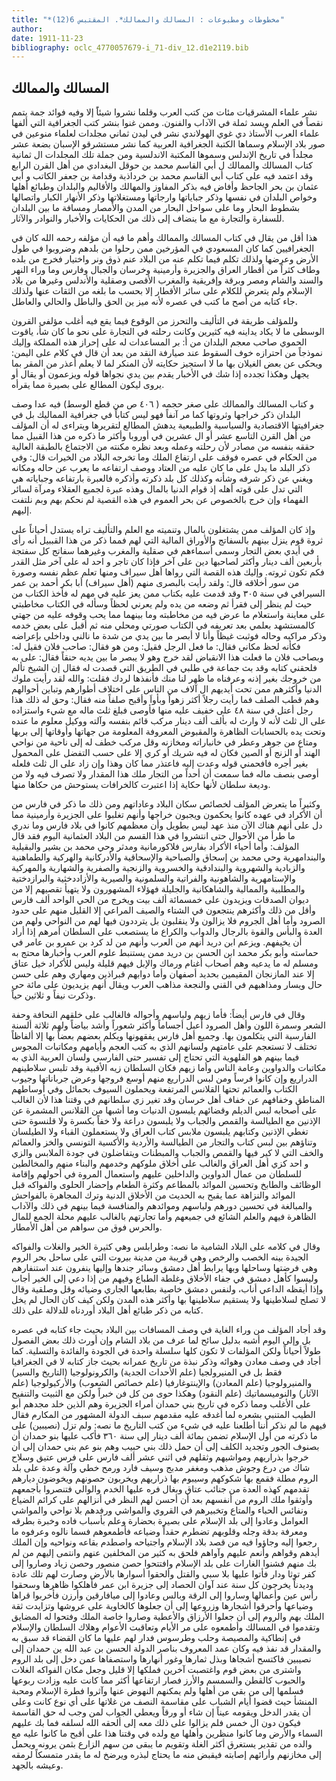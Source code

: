 ```yaml
---
title: "*مخطوطات ومطبوعات : المسالك والممالك*. المقتبس 6(12)"
author: 
date: 1911-11-23
bibliography: oclc_4770057679-i_71-div_12.d1e2119.bib
---
```




##  المسالك والممالك 


 نشر علماء المشرقيات مئات من كتب العرب وقلما نشروا شيئاًَ إلا وفيه فوائد جمة يتمم نقصاً في العلم ويسد ثملة في الآداب والفنون. وممن غنوا بنشر كتب الجغرافية التي ألفها علماء العرب  الأستاذ دي غوي  الهولاندي نشر في  ليدن  ثماني  مجلدات لعلماء منوعين في صور بلاد الإسلام وسماها  الكتبة الجغرافية العربية  كما  نشر مستشرقو الإسبان بضعة  عشر  مجلداً في تاريخ الإندلس وسموها  المكتبة الاندلسية  ومن جملة تلك المجلدات ال  ثمانية  كتاب المسالك والممالك  ل  أبي القاسم محمد بن حوقل البغدادي  من أهل القرن الرابع  وقد اعتمد فيه على كتاب  أبي القاسم محمد بن خرداذبة  وقدامة بن جعفر الكاتب و  أبي عثمان بن بحر الجاحظ  وأفاض فيه بذكر المفاوز والمهالك والأقاليم والبلدان وطبائع أهلها وخواص البلدان في نفسها وذكر جباياتها وارجاتها ومستغلاتها وذكر الأنهار الكبار واتصالها بشطوط البحار وما على سواحل البحار من المدن والأمصار ومسافة ما بين البلدان للسفارة والتجارة مع ما ينضاف إلى ذلك من الحكايات والأخبار والنوادر والآثار. 

 هذا أقل من يقال في كتاب المسالك والممالك وأهم ما فيه أن مؤلفه رحمه الله كان في الجغرافيين كما كان المسعودي في المؤرخين ممن رحلوا من بلدهم وضروبوا في طول الأرض وعرضها ولذلك تكلم فيما تكلم عنه من البلاد عنم ذوق ونر واختيار فخرج من بلده وطاف كثراً من أقطار العراق والجزيرة وأرمينية وخرسان والجبال وفارس وما وراء النهر والسند والشام ومصر وبرقة وإفريقية والمغرب الأقصى وصقلية والأندلس وغيرها من بلاد الإسلام ولم يتعرض للكلام على سائر الأقطار إلا بحسب ما بلغه من الثقات عنها ولذلك جاء كتابه من أصح ما كتب في عصره لأنه ميز ين الحق والباطل والحالي والعاطل. 

 وللمؤلف طريقة في التأليف والتحرز من الوقوع فيما يقع فيه أغلب مؤلفي القرون الوسطى ما لا يكاد يداينه فيه كثيرين وكانت رحلته في التجارة على نحو ما كان شأ، ياقوت الحموي صاحب معجم البلدان من أ: بر المساعدات له على إحراز هذه المملكة وإليك نموذجاً من احترازه خوف السقوط عند صيارفة النقد من بعد أن قال في كلام على اليمن:    ويحكى عن بعض الغيلان بها ما لا استجيز حكايته لأن المنكر لما لا يعلم أعذر من المقر بما يجهل  وهكذا تجدده إذا شك في الأخبار يقدم بين يدي نجواها قوله ويزعمون أو يقال أو يروى ليكون المطالع على بصيرة مما يقرأه. 

 و  كتاب المسالك والممالك  على صغر حجمه (  ٤٠٦  ص  من قطع الوسط)  فيه عدا وصف البلدان ذكر خراجها وثروتها كما مر آنفاً فهو ليس كتاباً في جغرافية المماليك بل في جغرافيتها الاقتصادية والسياسية والطبيعية يدهش المطالع لتقريرها ويتراءى له أن المؤلف من أهل القرن التاسع  عشر  أو ال  عشرين  في أوروبا وأكثر ما ذكره من هذا القبيل مما حققه بنفسه من مصادر لأن رحلته وعمله وبعد نظره مكنته من الاجتماع بالطبقة العالية من الحكام في عصره فوقف على ارتفاع الملك وما تخرجه البلاد من الخيرات قال:  وفي ذكر البلد ما يدل على ما كان عليه من العتاد ووصف ارتفاعه ما يعرب عن حاله ومكانه ويغني عن ذكر شرفه وشأنه وكذلك كل بلد ذكرته وأذكره فالعبرة بارتفاعه وجباياته هي التي تدل على قوته أهله إذ قوام الدنيا بالمال وهذه عبرة لجميع العقلاء ومرآة لسائر الفهماء وإن خرج بالخصوص عن بحر العموم في هذه القصية لم نحكم بهم وبم نلتفت إليهم. 

 وإذ كان المؤلف ممن يشتغلون بالمال وتنميته مع العلم والتأليف تراه يستدل أحياناً على ثروة قوم ينزل بينهم بالسفاتج والأوراق المالية التي لهم فمما ذكر من هذا القببيل أنه رأى في أيدي بعض التجار وسمى أسماءهم في صقلية والمغرب وغيرهما سفاتج كل سفتجة بأربعين  ألف  دينار وأكثر لصاحبها دين على آخر فإذا كان تاجر و  احد  له على آخر مثل القدر فكم تكون ثروته. وإليك هذه القصة التي رواها أهل سيراف ومنها تعلم عظم نفسه وصورة من سور أخلاقه قال: ولقد رأيت بالبصرى منهم (أهل سيراف) أبا بكر أحمد بن عمر السيرافي في سنة  ٣٠٥  وقد قدمت عليه بكتاب ممن يعز عليه في مهم له فأخذ الكتاب من حيث لم ينظر إلى فقرأ ثم وضعه من يده ولم يعرني لحظاً وسأله في الكتاب مخاطبتي على معاينة واستعلام ما عرض فيه من مخاطبته وما بينهما مما يحب وقوفه عليه من جهتي كالمستشهد بعلمي بعد تعريفه في الكتاب صورتي ومحلي منه ثم أقبل على بعض خدمه وذكر مراكبه وحاله فوثبت غيظاً وأنا لا أبصر ما بين يدي من شدة ما نالني وداخلي بإعراضه فكأنه لحظ مكاني فقال: ما فعل الرجل فقيل: ومن هو فقال: صاحب فلان فقيل   له: وبصاحب فلان ما فعلت هذا الانقباض لقد خرج   وهو لا يبصر ما بين يديه حنقاً فقال: على به فلحقني كتابه وقد بث جماعة في طلبي في الطريق التي قصدت له فقال إن الشيخ تألم من خروجك بغير إذنه وعرفناه ما ظهر لنا منك فأنفذها لردك فقلت: والله لقد رأيت ملوك الدنيا وأكثرهم ممن تحت أيديهم ال  آلاف  من الناس على اختلاف أطوارهم وتباين أحوالهم وهم قطب الصلف فما رأيت رجلاً أكثر زهواً وبأواَ وأقبح صلفاً منه فقال: وحق له ذلك هذا رجل أعتل في سنة  ٤٨  على خفيف عليه منها فأوصى فبلغ  ثلث  ماله مع شيء واستزاده على ال  ثلث  لأنه لا وارث له بألف  ألف  دينار مركب قائم بنفسه وآلته ووكيل معلوم ما عنده وتحت يده بالحسابات الظاهرة والمقبوض المعروفة المعلومة من جهاتها وأوقاتها إلى بربها ومتاع من جوهر وعطر في خانباراته ومخازنه وقل مركب خطف له إلى ناحية من نواحي الهند أو الزنج أو الصين فكان له فيه شريك أو كري إلا على حسب التفضل على المحمول بغير أجره فافحمني قوله وعدت إليه فاعتذر مما كان وهذا وإن زاد على ال  ثلث  فلعله أوصى بنصف ماله فما سمعت أن أحداً من التجار ملك هذا المقدار ولا تصرف فيه ولا من وديعة سلطان لأنها حكاية إذا اعتبرت كالخرافات يستوحش من حكاها منها. 

 وكثيراً ما يتعرض المؤلف لخصائص سكان البلاد وعاداتهم ومن ذلك ما ذكر في فارس من أن الأكراد في عهده كانوا يحكمون ويجبون خراجها وأنهم تغلبوا على الجزيرة وأرمينية مما دل على أنهم هناك الآن منذ عهد ليس بطويل وأن معظمهم كانوا في بلاد فارس وما ندري ما طرأ من الأحوال حتى انتشروا في هذا القسم من البلاد العثمانية اليوم فقد قال المؤلف: وأما أحياء الأكراد بفارس فلاكورمانية ومدثر وحي محمد بن بشير والبقيلية والبندامهرية وحي محمد بن إسحاق والصباحية والإسحاقية والأدركانية والهركية والطماهنية والزبادية والشهروية والبندادقية والخسروية والزنجية والصفرية والشهارية والمهركية والإستامهرية والشاهونية والفراتية والسلمونية والصيرية والأزاددخثية والبرازدختية والمطلبية والممالية والشاهكانية والجليلة فهؤلاء المشهورون ولا يتهيأ تقصيهم إلا من ديوان الصدقات ويزيدون على  خمسمائة  ألف  بيت ويخرج من الحي الواحد  ألف  فارس وأقل من ذلك وأكثرهم ينتجعون في الشتاء والصيف المراعي إلا القليل منهم   على حدود الصرود وأما أهل الجروم فلا يزالون ولا ينقلبون بل يترددون فيها لهم من النواحي ولهم من العدة والبأس والقوة بالرجال والدواب والكراع ما يستصعب على السلطان أمرهم إذا أراد أن يخيفهم. ويزعم ابن دريد أنهم   من العرب وأنهم من لد كرد بن عمرو بن عامر في حماسته وأبو بكر محمد ابن الحسن بن دريد ممن يستنبط علوم العرب وأخبارها محتج به ومسلم له ما يدعيه وهم أصحاب أغنام ورماك والإبل فيهم قليلة وليس للأكراد خيل عتاق إلا عند المازنجان المقيمين بحديد أصفهان وأما دوابهم فبراذين ومهاري وهم على حسن حال ويسار ومذاهبهم في القني والنجعة مذاهب العرب ويقال أنهم يزيديون على  مائة  حي وذكرت نيفاً و  ثلاثين  حياً. 

 وقال في فارس أيضاً:  فأما زيهم ولباسهم وأحواله فالغالب على خلقهم النحافة وحفة الشعر وسمرة اللون وأهل الصرود أعبل أجساماً وأكثر شعوراً وأشد بياضاً ولهم  ثلاثة  ألسنة الفارسية التي يتكلمون بها. وجميع أهل فارس يفقهونها ويكلم بعضهم بعضاً بها إلا ألفاظاً تختلف لا تستعجم على عامتهم ولسانهم الذي به كتب العجم وأيامهم ومكاتبات المجوس فيما بينهم هو الفلهوية التي تحتاج إلى تفسير حتى الفارسي ولسان العربية الذي به مكاتبات والدواوين وعامة الناس وأما زيهم فكان السلطان زيه الأقبية وقد تلبس سلاطينهم الدراريع وإن كانوا فرساً ومن لبس الدراريع منهم أوسع فروجها وعرض جرباناتها وجيوب الكتاب والعمائم تحتها القلانس المرتفعة ويحملون السيوف بحمائل وفي أوساطهم المناطق وخفافهم عن خفاف أهل خرسان وقد تغير زي سلطانهم في وقتنا هذا لأن الغالب على أصحابه لبس الديلم وقضائهم يلبسون الدنيات وما أشبها من القلانس المشمرة عن الإذنين مع الطيالسة والقمص والجباب ولا يلبسون دراعة ولا خفاً بكسرة ولا قلنسوة حتى تغطي الإذنين وكتابهم يلبسون ملابس كتاب العراق ولا يستعملون القباء ولا الطيلسان وتناؤهم بين لبس كتاب والتجار من الطيالسة والأردية والأكسية التونسي والخز والعمائم والخف التي لا كير فيها والقمص والجباب والمبطنات ويتفاضلون في جودة الملابس والزي و  احد  كزي أهل العراق والغالب على أخلاق ملوكهم وخدمهم والبناء منهم والمخالطين للسلطان من عمال الدواوين والداخلين عليهم واستعمال المروة في أحولهم وإقامة الوظائف والطابخ وتحسين الموائد بالمطاعم وكثرة الطعام وإحضار الحلوى والفواكه قبل الموائد والنزاهة عما يقبح به   الحديث من الأخلاق الدنية وترك المجاهرة بالفواحش والمبالغة في تحسين دورهم ولباسهم وموائدهم والمنافسة فيما بينهم في ذلك والآداب الظاهرة فيهم والعلم الشائع في جميعهم وأما تجارتهم بالغالب عليهم محلة الجمع للمال والحرس فوق من سواهم من أهل الأمطار. 
 
 وقال في كلامه على البلاد الشامية ما نصه: وطرابلس وهي كثيرة الخير والغلات والفواكه الجيدة بينه الخصب والرخص وهي قريبة من مدينة بيروت التي على ساحل بحر الروم وهي فرضتها وساحلها وبها يرابط أهل دمشق وسائر جندها وإليها ينفرون عند استنفارهم وليسوا كأهل دمشق في جفاء الأخلاق وغلطة الطباع وفيهم من إذا دعي إلى الخير أجاب وإذا أيقظه الداعي أناب، ولنفس دمشق خاصية بطابعها الجاري وضيائه وقل وصلقية وقال لا تصلح لسلاطينها ولا يستقيم سلاطينها بها وأكثر هذه المدن ولكن كيف كان الحال لم يخل كتابه من ذكر طبائع أهل البلاد أوردناه للدلالة على ذلك. 

 وقد أجاد المؤلف من وراء الغاية في وصف المسافات بين البلاد بحيث جاء كتابه في عصره بل وإلى اليوم أشبه بدليل سائح لما عرف من بلاد الشام وإن أورث ذلك بعض الفصول طولاً أحياناً ولكن المؤلفات لا تكون كلها سلسلة واحدة في الجودة والفائدة والتسلية. كما أجاد في وصف معادن وهوائه وذكر نبذة من تاريخ عمرانه بحيث جاز كتابه لا في الجغرافيا فقط بل في المنيرولجيا (علم الأحداث الجدية) والكرونولوجيا (التاريخ والسير) والمنيرولوجيا (علم المعادن) والإينتوغارفيا (علم خصائص الشعوب) والأركيولوجيا (علم الآثار) والنوميسماتيك (علم النقود) وهكذا حوى من كل فن خبراً ولكن مع الثبيت والتنفيح على الأغلب ومما ذكره في تاريخ بني حمدان أمراء الجزيرة وهم الذين خلد مجدهم أبو الطيب المتنبي بشعره لما أغدقه عليه مقدمهم سبف الدولة المشهور من المكارم فقال فيهم ما لم نذكر أننا أطلعنا عليه في شيء من كتب التاريخ ما نصه: ولم تزل (نصيبين) على ما ذكرته من أول الإسلام تضمن بمائة  ألف  دينار إلى سنة  ٣٦٠  فأكب عليها بنو حمدان أن بصنوف الجور وتجديد الكلف إلى أن حمل ذلك بني حبيب وهم بنو عم بني حمدان إلى أن خرجوا بذراريهم ومواشيهم وثقلهم في  اثني  عشر  ألف  فارس على فرس عتيق وسلاح شاك من درع وجوش مذهب ومغفر مدبج وسيف فارد ورمح خطي وآلة وعدة على بلد الروم مطلة فقمع بها شكوكهم وسيبوم بها ذراريهم ويخربون حصونهم   ويخوضون ديارهم تقدمهم كهذه العدة من جنائب   عتاق وبغال فره عليها الخدم والوالي فتنصروا بأجمعهم وأوثقوا ملك الروم من أنفسهم بعد أن أحسن لهم النظر في أنزالهم على كرائم الضياع ونفائس الحباء والمتاع وتخبيرهم في القروي والمواشي ورفدهم بلا نواحي والمواشي العوامل وعادوا إلى بلد الإسلام على بصيرة بحضارة وعلم بأسباب فاده وخبرة بطرقه ومعرفة بدقة وجله وقلوبهم تضطرم حقداً وضياعه فأطمعوهم فسما نالوه وعرفوه ما رجعوا إليه وجاؤوا فيه من قصد بلاد الإسلام واجتياحه واصطدم بقاعه ونواحيه وإن الملك أيدهم وقواهم وأنعم عليهم وآواهم فلحق به كثير من المخلفين عنهم وانتمى إليهم من لم بك منهم فشنوا الغارات على بلد الإسلام وافتتحوا حصن منصور وحصن زياد وصاروا إلى كفر توثا ودار فأتوا عليها بلا سبي والقتل وألحقوا أسوارها بالأرض وصارت لهم تلك عادة وديدناً يخرجون كل سنة عند آوان الحصاد إلى جزيرة ابن عمر فأهلكوا ظاهرها وسحقوا رأس عين وأعمالها وساروا إلى الرقة وبالس وعادوا إلى ميافارقين وأرزن فأخربوا قراها وضياعها وأحرقوا أشجارها وزروعها إلى أن جعلوها كالخاوية على عروشها وتزايدت ثقة الملك بهم والروم إلى أن جعلوا الأرزاق والأعطية وصاروا خاصة الملك وفتحوا له المضايق وتقدموا في المسالك وأطمعوه على مر الأيام وتعاقبت الأعوام وهلاك السلطان والإسلام في إنطاكية والمصيصة وحلب وطرسوس فدار لهم عليها ما كان القضاء قد سبق به والمقدار قد نفذ فيه وكان عمد المعروف بناصر الدولة الحسن بن عبد الله ين حمدان إلى نصيبين فاكتسح أشجاها وبذل ثمارها وغور أنهارها واستصفاها عمن دخل إلى بلد الروم واشترى من بعض قوم واغتصبت آخرين فملكها إلا قليل وجعل مكان الفواكه الغلات والحبوب كالقطن والسمسم والأرز فصار ارتفاعها أكثر مما كانت عليه وزادت ربوعها فسلمها إلى من بقي من أهلها ولم يمكنهم النهوض عنها وآثروا فطرة الإسلام ومحبة المنشأ حيث قضوا أيام الشباب على مقاسمة النصف من غلاتها على أي نوع كانت وعلى أن يقدر الدخل ويقومه عيناً إن شاء أو ورقاً ويعطي الجواب لمن وجب له حق القاسمة فيكون دون ال  خمس  فلم يزالوا على ذلك معه إلى ألحقه الله لسلفه فما بك عليهم السماء والأرض وما كانوا منظرين وأهلها مع ولده في وقتنا هذا على أقبح ما كانوا عليه مع والده من تقدير يستغرق أكثر الغلة وتقويم ما يبقى من سهم الزارع بثمن يرونه   ويحمل إلى مخازنهم وأرائهم   إصابته فيقبض منه ما يحتاج لبذره ويرضخ له ما يقدر متمسكاً لرمقه وعيشه بالجهد. 
